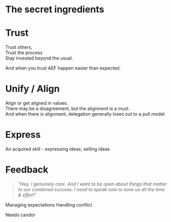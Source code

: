 The secret ingredients
=

Trust
=
Trust others,  
Trust the process  
Stay invested beyond the usual.

And when you trust AEF happen easier than expected.


Unify / Align
=
Align or get aligned in values.  
There may be a disagreement, but the alignment is a must.  
And when there is alignment, delegation generally loses out to a pull model.





Express
=
An acquired skill - expressing ideas, selling ideas



Feedback
=
>*"Hey, I genuinely care. And I want to be open about things that matter to our combined success. I need to speak now to save us all the time & effort"*

Managing expectations
Handling conflict

Needs candor



